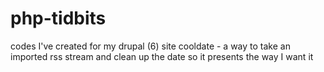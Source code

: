 # php-tidbits
codes I've created for my drupal (6) site
cooldate - a way to take an imported rss stream and clean up the date so it presents the way I want it
